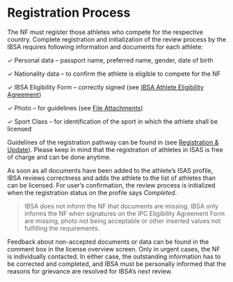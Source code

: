 # Registration Process

The NF must register those athletes who compete for the respective country. Complete registration
and initialization of the review process by the IBSA requires following information and documents
for each athlete:

&check; Personal data – passport name, preferred name, gender, date of birth

&check; Nationality data – to confirm the athlete is eligible to compete for the NF

&check; IBSA Eligibility Form – correctly signed
(see [IBSA Athlete Eligibility Agreement](https://isas.ibsasport.org/doc/form/2023_IBSA_Eligibility_Agreement_Form_Athlete.pdf))

&check; Photo – for guidelines (see [File Attachments](layout-and-functionalities/file-attachments.md))

&check; Sport Class – for identification of the sport in which the athlete shall be licensed

Guidelines of the registration pathway can be found in (see [Registration & Update](participants/registration-and-update.md)).
Please keep in mind that the registration of athletes in ISAS is free of charge and can be done
anytime.

As soon as all documents have been added to the athlete’s ISAS profile, IBSA reviews correctness and
adds the athlete to the list of athletes than can be licensed. For user’s confirmation, the review
process is initialized when the registration status on the profile says _Completed_.

> IBSA does not inform the NF that documents are missing. IBSA only informs the NF when signatures on the IPC Eligibility Agreement Form are missing,
> photo not being acceptable or other inserted values not fulfilling the requirements.

Feedback about non-accepted documents or data can be found in the comment box in the license overview screen. Only in urgent cases, the NF is
individually contacted. In either case, the outstanding information has to be corrected and completed, and IBSA must be personally informed that the
reasons for grievance are resolved for IBSA’s next review.